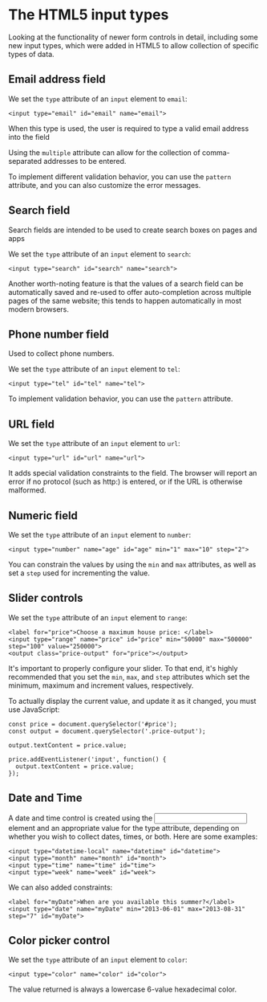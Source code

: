 # The HTML5 input types

Looking at the functionality of newer form controls in detail, including some
new input types, which were added in HTML5 to allow collection of specific types
of data.

## Email address field

We set the `type` attribute of an `input` element to `email`:

    <input type="email" id="email" name="email">

When this type is used, the user is required to type a valid email address into
the field

Using the `multiple` attribute can allow for the collection of comma-separated
addresses to be entered.

To implement different validation behavior, you can use the `pattern` attribute,
and you can also customize the error messages.

## Search field

Search fields are intended to be used to create search boxes on pages and apps

We set the `type` attribute of an `input` element to `search`:

    <input type="search" id="search" name="search">

Another worth-noting feature is that the values of a search field can be
automatically saved and re-used to offer auto-completion across multiple pages
of the same website; this tends to happen automatically in most modern browsers.

## Phone number field

Used to collect phone numbers.

We set the `type` attribute of an `input` element to `tel`:

    <input type="tel" id="tel" name="tel">

To implement validation behavior, you can use the `pattern` attribute.

## URL field

We set the `type` attribute of an `input` element to `url`:

    <input type="url" id="url" name="url">

It adds special validation constraints to the field. The browser will report an
error if no protocol (such as http:) is entered, or if the URL is otherwise
malformed.

## Numeric field

We set the `type` attribute of an `input` element to `number`:

    <input type="number" name="age" id="age" min="1" max="10" step="2">

You can constrain the values by using the `min` and `max` attributes, as well as
set a `step` used for incrementing the value.

## Slider controls

We set the `type` attribute of an `input` element to `range`:

    <label for="price">Choose a maximum house price: </label>
    <input type="range" name="price" id="price" min="50000" max="500000" step="100" value="250000">
    <output class="price-output" for="price"></output>

It's important to properly configure your slider. To that end, it's highly
recommended that you set the `min`, `max`, and `step` attributes which set the
minimum, maximum and increment values, respectively.

To actually display the current value, and update it as it changed, you must use
JavaScript:

    const price = document.querySelector('#price');
    const output = document.querySelector('.price-output');

    output.textContent = price.value;

    price.addEventListener('input', function() {
      output.textContent = price.value;
    });

## Date and Time

A date and time control is created using the <input> element and an appropriate
value for the type attribute, depending on whether you wish to collect dates,
times, or both. Here are some examples:

    <input type="datetime-local" name="datetime" id="datetime">
    <input type="month" name="month" id="month">
    <input type="time" name="time" id="time">
    <input type="week" name="week" id="week">

We can also added constraints:

    <label for="myDate">When are you available this summer?</label>
    <input type="date" name="myDate" min="2013-06-01" max="2013-08-31" step="7" id="myDate">

## Color picker control

We set the `type` attribute of an `input` element to `color`:

    <input type="color" name="color" id="color">

The value returned is always a lowercase 6-value hexadecimal color.
